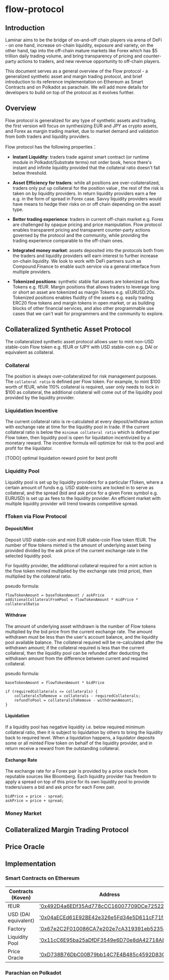 # flow-protocol

## Introduction
Laminar aims to be the bridge of on-and-off chain players via arena of DeFi - on one hand, increase on-chain liquidity, exposure and variety, on the other hand, tap into the off-chain mature markets like Forex which has $5 trillion daily trading volume, and bring transparency of pricing and counter-party actions to traders, and new revenue opportunity to off-chain players.  

This document serves as a general overview of the Flow protocol - a generalized synthetic asset and margin trading protocol, and brief introduction to its reference implementation on Ethereum as Smart Contracts and on Polkadot as parachain. We will add more details for developers to build on top of the protocol as it evolves further.

## Overview 
Flow protocol is generalized for any type of synthetic assets and trading, the first version will focus on synthesizing EUR and JPY as crypto assets, and Forex as margin trading market, due to market demand and validation from both traders and liquidity providers. 

Flow protocol has the following properties：

- **Instant Liquidity**: traders trade against smart contract (or runtime module in Polkadot/Substrate terms) not order book, hence there's instant and infinite liquidity provided that the collateral ratio doesn't fall below threshold.

- **Asset Efficiency for traders**: while all positions are over-collateralized, traders only put up collateral for the position value , the rest of the risk is taken on by liquidity providers. In return liquidity providers earn a fee e.g. in the form of spread in Forex case. Savvy liquidity providers would have means to hedge their risks on or off chain depending on the asset type.

- **Better trading experience**: traders in current off-chain market e.g. Forex are challenged by opaque pricing and price manipulation. Flow protocol enables transparent pricing and transparent counter-party actions governed by the protocol and the community, while providing the trading experience comparable to the off-chain ones. 

- **Integrated money market**: assets deposited into the protocols both from the traders and liquidity providers will earn interest to further increase on-chain liquidity. We look to work with DeFi partners such as Compound.Finance to enable such service via a general interface from multiple providers.  

- **Tokenized positions**: synthetic stable fiat assets are tokenized as flow Tokens e.g. fEUR. Margin positions that allows traders to leverage long or short an asset are tokenized as margin Tokens e.g. sEURUSD.20x. Tokenized positions enables fluidity of the assets e.g. easily trading ERC20 flow tokens and margin tokens in open market, or as building blocks of other financial services, and also other programmable use cases that we can't wait for programmers and the community to explore. 

## Collateralized Synthetic Asset Protocol
The collateralized synthetic asset protocol allows user to mint non-USD stable-coin Flow token e.g. fEUR or fJPY with USD stable-coin e.g. DAI or equivalent as collateral. 

### Collateral
The position is always over-collateralized for risk management purposes. The `collateral ratio` is defined per Flow token. For example, to mint $100 worth of fEUR, while 110% collateral is required, user only needs to lock in $100 as collateral, the additional collateral will come out of the liquidity pool provided by the liquidity provider.

### Liquidation Incentive
The current collateral ratio is re-calculated at every deposit/withdraw action with exchange rate at time for the liquidity pool in trade. If the current collateral ratio is below the `minimum collateral ratio` which is defined per Flow token, then liquidity pool is open for liquidation incentivized by a monetary reward. The incentive formula will optimize for risk to the pool and profit for the liquidator.

[TODO] optimal liquidation reward point for best profit

### Liquidity Pool
Liquidity pool is set up by liquidity providers for a particular fToken, where a certain amount of funds e.g. USD stable-coins are locked in to serve as collateral, and the spread (bid and ask price for a given Forex symbol e.g. EURUSD) is set up as fees to the liquidity provider. An efficient market with multiple liquidity provider will trend towards competitive spread.

### fToken via Flow Protocol

#### Deposit/Mint
Deposit USD stable-coin and mint EUR stable-coin Flow token fEUR. The number of flow tokens minted is the amount of underlying asset being provided divided by the ask price of the current exchange rate in the selected liquidity pool.

For liquidity provider, the additional collateral required for a mint action is the flow token minted multiplied by the exchange rate (mid price), then multiplied by the collateral ratio.

pseudo formula:
```
flowTokenAmount = baseTokenAmount / askPrice
additionalCollateralFromPool = flowTokenAmount * midPrice * collateralRatio
```

#### Withdraw
The amount of underlying asset withdrawn is the number of Flow tokens multiplied by the bid price from the current exchange rate. The amount withdrawn must be less than the user's account balance, and the liquidity pool available balance. The collateral required will be re-calculated after the withdrawn amount; if the collateral required is less than the current collateral, then the liquidity pool can be refunded after deducting the withdrawn amount from the difference between current and required collateral. 

pseudo formula:
```
baseTokenAmount = flowTokenAmount * bidPrice

if (requiredCollaterals <= collaterals) {
    collateralsToRemove = collaterals - requiredCollaterals;
    refundToPool = collateralsToRemove - withdrawnAmount;
}

```

#### Liquidation
If a liquidity pool has negative liquidity i.e. below required minimum collateral ratio, then it is subject to liquidation by others to bring the liquidity back to required level. When a liquidation happens, a liquidator deposits some or all minted Flow token on behalf of the liquidity provider, and in return receive a reward from the outstanding collateral. 

#### Exchange Rate
The exchange rate for a Forex pair is provided by a price oracle from reputable sources like Bloomberg. Each liquidity provider has freedom to apply a spread on top of this price for its own liquidity pool to provide traders/users a bid and ask price for each Forex pair. 

```
bidPrice = price - spread;
askPrice = price + spread;
```

### Money Market

## Collateralized Margin Trading Protocol

## Price Oracle

## Implementation 

### Smart Contracts on Ethereum

| Contracts (Koven)   | Address                                      | 
| ------------------- | -------------------------------------------- | 
| fEUR                | ['0x492D4a6EDf35Ad778cCC16007709DCe72522e98E'](https://kovan.etherscan.io/address/0x492D4a6EDf35Ad778cCC16007709DCe72522e98E) | 
| USD (DAI equivalent)| ['0x04aECEd61E92BE42e326e5Fd34e5D611cF71f5E2'](https://kovan.etherscan.io/address/0x04aECEd61E92BE42e326e5Fd34e5D611cF71f5E2) | 
| Factory             | ['0x67e2C2F010086CA7e202e7cA319391eb52358582'](https://kovan.etherscan.io/address/0x67e2C2F010086CA7e202e7cA319391eb52358582) |
| Liquidity Pool      | ['0x11cC6E95ba25aDfDF3549e6D70e8dA42718A82bC'](https://kovan.etherscan.io/address/0x11cC6E95ba25aDfDF3549e6D70e8dA42718A82bC) |
| Price Oracle        | ['0xD738B76DbC00B79bb14C7E4B485c4592D83Ca17B'](https://kovan.etherscan.io/address/0xD738B76DbC00B79bb14C7E4B485c4592D83Ca17B) |


### Parachian on Polkadot 